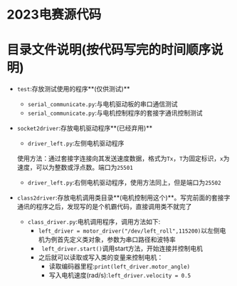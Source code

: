 # 2023电赛源代码

# 目录文件说明(按代码写完的时间顺序说明)
+ `test`:存放测试使用的程序**(仅供测试)**
  + `serial_communicate.py`:与电机驱动板的串口通信测试
  + `serial_communicate.py`:与电机控制程序的套接字通讯控制测试

+ `socket2driver`:存放电机驱动程序**(已经弃用)**
  + `driver_left.py`:左侧电机驱动程序
  
  使用方法：通过套接字连接向其发送速度数据，格式为`Tx`，`T`为固定标识，`x`为速度，可以为整数或浮点数。端口为`25501`

  + `driver_left.py`:右侧电机驱动程序，使用方法同上，但是端口为`25502`

+ `class2driver`:存放电机调用类目录**(电机控制用这个)**。写完前面的套接字通讯的程序之后，发现写的是个机霸代码，直接调用类不就完了
  + `class_driver.py`:电机调用程序，调用方法如下:
    + `left_driver = motor_driver("/dev/left_roll",115200)`以左侧电机为例首先定义类对象，参数为串口路径和波特率
    + ` left_driver.start()`调用start方法，开始连接并控制电机
    + 之后就可以读取或写入类的变量来控制电机：
      + 读取编码器里程:`print(left_driver.motor_angle)`
      + 写入电机速度(rad/s):`left_driver.velocity = 0.5`

